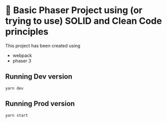 # 🚀 Basic Phaser Project using (or trying to use) SOLID and Clean Code principles

This project has been created using

- webpack
- phaser 3

## Running Dev version

```
yarn dev
```

## Running Prod version

```
yarn start
```
